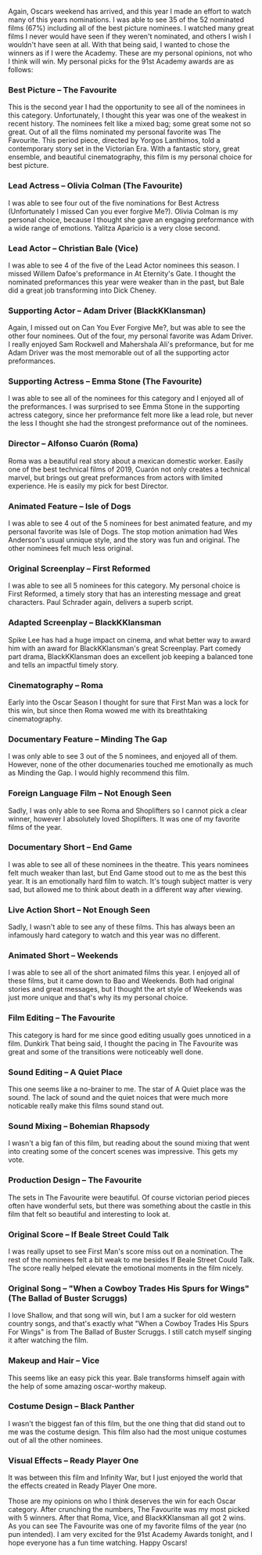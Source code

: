 Again, Oscars weekend has arrived, and this year I made an effort to watch many of this years nominations. I was able to see 35 of the 52 nominated films (67%) including all of the best picture nominees. I watched many great films I never would have seen if they weren't nominated, and others I wish I wouldn't have seen at all. With that being said, I wanted to chose the winners as if I were the Academy. These are my personal opinions, not who I think will win. My personal picks for the 91st Academy awards are as follows:

### Best Picture – The Favourite ###
This is the second year I had the opportunity to see all of the nominees in this category. Unfortunately, I thought this year was one of the weakest in recent history. The nominees felt like a mixed bag; some great some not so great. Out of all the films nominated my personal favorite was The Favourite. This period piece, directed by Yorgos Lanthimos, told a contemporary story set in the Victorian Era. With a fantastic story, great ensemble, and beautiful cinematography, this film is my personal choice for best picture.

### Lead Actress – Olivia Colman (The Favourite) ###
I was able to see four out of the five nominations for Best Actress (Unfortunately I missed Can you ever forgive Me?). Olivia Colman is my personal choice, because I thought she gave an engaging preformance with a wide range of emotions. Yalitza Aparicio is a very close second.

### Lead Actor – Christian Bale (Vice) ###
I was able to see 4 of the five of the Lead Actor nominees this season. I missed Willem Dafoe's preformance in At Eternity's Gate. I thought the nominated preformances this year were weaker than in the past, but Bale did a great job transforming into Dick Cheney.

### Supporting Actor – Adam Driver (BlackKKlansman) ###
Again, I missed out on Can You Ever Forgive Me?, but was able to see the other four nominees. Out of the four, my personal favorite was Adam Driver. I really enjoyed Sam Rockwell and Mahershala Ali's preformance, but for me Adam Driver was the most memorable out of all the supporting actor preformances.

### Supporting Actress – Emma Stone (The Favourite) ###
I was able to see all of the nominees for this category and I enjoyed all of the preformances. I was surprised to see Emma Stone in the supporting actress category, since her preformance felt more like a lead role, but never the less I thought she had the strongest preformance out of the nominees.

### Director – Alfonso Cuarón (Roma) ###
Roma was a beautiful real story about a mexican domestic worker. Easily one of the best technical films of 2019, Cuarón not only creates a technical marvel, but brings out great preformances from actors with limited experience. He is easily my pick for best Director.

### Animated Feature – Isle of Dogs ###
I was able to see 4 out of the 5 nominees for best animated feature, and my personal favorite was Isle of Dogs. The stop motion animation had Wes Anderson's usual unnique style, and the story was fun and original. The other nominees felt much less original.

### Original Screenplay – First Reformed ###
I was able to see all 5 nominees for this category. My personal choice is First Reformed, a timely story that has an interesting message and great characters. Paul Schrader again, delivers a superb script.

### Adapted Screenplay – BlackKKlansman ###
Spike Lee has had a huge impact on cinema, and what better way to award him with an award for BlackKKlansman's great Screenplay. Part comedy part drama, BlackKKlansman does an excellent job keeping a balanced tone and tells an impactful timely story.

### Cinematography – Roma ###
Early into the Oscar Season I thought for sure that First Man was a lock for this win, but since then Roma wowed me with its breathtaking cinematography.

### Documentary Feature – Minding The Gap ###
I was only able to see 3 out of the 5 nominees, and enjoyed all of them. However, none of the other documenaries touched me emotionally as much as Minding the Gap. I would highly recommend this film.

### Foreign Language Film – Not Enough Seen ###
Sadly, I was only able to see Roma and Shoplifters so I cannot pick a clear winner, however I absolutely loved Shoplifters. It was one of my favorite films of the year.

### Documentary Short – End Game ###
I was able to see all of these nominees in the theatre. This years nominees felt much weaker than last, but End Game stood out to me as the best this year. It is an emotionally hard film to watch. It's tough subject matter is very sad, but allowed me to think about death in a different way after viewing.

### Live Action Short – Not Enough Seen ###
Sadly, I wasn't able to see any of these films. This has always been an infamously hard category to watch and this year was no different.

### Animated Short – Weekends ###
I was able to see all of the short animated films this year. I enjoyed all of these films, but it came down to Bao and Weekends. Both had original stories and great messages, but I thought the art style of Weekends was just more unique and that's why its my personal choice.

### Film Editing – The Favourite ###
This category is hard for me since good editing usually goes unnoticed in a film. Dunkirk That being said, I thought the pacing in The Favourite was great and some of the transitions were noticeably well done.

### Sound Editing – A Quiet Place ###
This one seems like a no-brainer to me. The star of A Quiet place was the sound. The lack of sound and the quiet noices that were much more noticable really make this films sound stand out.

### Sound Mixing – Bohemian Rhapsody ###
I wasn't a big fan of this film, but reading about the sound mixing that went into creating some of the concert scenes was impressive. This gets my vote.

### Production Design – The Favourite ###
The sets in The Favourite were beautiful. Of course victorian period pieces often have wonderful sets, but there was something about the castle in this film that felt so beautiful and interesting to look at.

### Original Score – If Beale Street Could Talk ###
I was really upset to see First Man's score miss out on a nomination. The rest of the nominees felt a bit weak to me besides If Beale Street Could Talk. The score really helped elevate the emotional moments in the film nicely.

### Original Song – "When a Cowboy Trades His Spurs for Wings" (The Ballad of Buster Scruggs) ###
I love Shallow, and that song will win, but I am a sucker for old western country songs, and that's exactly what "When a Cowboy Trades His Spurs For Wings" is from The Ballad of Buster Scruggs. I still catch myself singing it after watching the film.

### Makeup and Hair – Vice ###
This seems like an easy pick this year. Bale transforms himself again with the help of some amazing oscar-worthy makeup.

### Costume Design – Black Panther ###
I wasn't the biggest fan of this film, but the one thing that did stand out to me was the costume design. This film also had the most unique costumes out of all the other nominees.

### Visual Effects – Ready Player One ###
It was between this film and Infinity War, but I just enjoyed the world that the effects created in Ready Player One more.

Those are my opinions on who I think deserves the win for each Oscar category. After crunching the numbers, The Favourite was my most picked with 5 winners. After that Roma, Vice, and BlackKKlansman all got 2 wins. As you can see The Favourite was one of my favorite films of the year (no pun intended). I am very excited for the 91st Academy Awards tonight, and I hope everyone has a fun time watching. Happy Oscars!